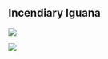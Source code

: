 Incendiary Iguana
---
![](https://github.com/alexeldeib/incendiary-iguana/workflows/.github/workflows/main.yml/badge.svg)

![](https://github.com/alexeldeib/incendiary-iguana/workflows/build%20%2B%20test%20cli%2Fcontrollers/badge.svg)


